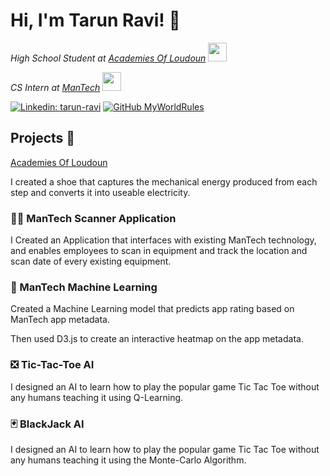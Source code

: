 <h1> Hi, I'm Tarun Ravi! 👋 </h1>

*High School Student at [Academies Of Loudoun](https://www.lcps.org/acl)* <img src="https://media.giphy.com/media/fYSnHlufseco8Fh93Z/giphy.gif" width="30">

*CS Intern at [ManTech](https://www.mantech.com/mantech-welcomes-its-inaugural-class-dfend-summer-interns)* <img src="https://media.giphy.com/media/WUlplcMpOCEmTGBtBW/giphy.gif" width="30"> 

[![Linkedin: tarun-ravi](https://img.shields.io/badge/-Tarun%20Ravi-blue?style=flat-square&logo=Linkedin&logoColor=white&link=https://www.linkedin.com/in/tarun-ravi/)](https://www.linkedin.com/in/tarun-ravi/)
[![GitHub MyWorldRules](https://img.shields.io/github/followers/MyWorldRules?label=follow&style=social)](https://github.com/MyWorldRules)

<h2> Projects 🚧 </h2>

[Academies Of Loudoun](https://www.lcps.org/acl)

I created a shoe that captures the mechanical energy produced from each step and converts it into useable electricity.


<h3> 👨‍💻 ManTech Scanner Application </h3>
I Created an Application that interfaces with existing ManTech technology, and enables employees to scan in equipment and track the location and scan date of every existing equipment.

<h3> 🤖 ManTech Machine Learning </h3>
Created a Machine Learning model that predicts app rating based on ManTech app metadata. 

Then used D3.js to create an interactive heatmap on the app metadata.

<h3> ❎ Tic-Tac-Toe AI </h3>
I designed an AI to learn how to play the popular game Tic Tac Toe without any humans teaching it using Q-Learning. 

<h3> 🃏 BlackJack AI </h3>
I designed an AI to learn how to play the popular game Tic Tac Toe without any humans teaching it using the Monte-Carlo Algorithm. 
